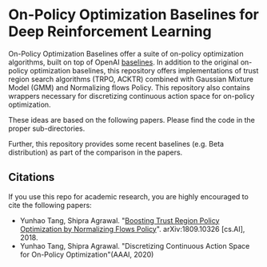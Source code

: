 # On-Policy Optimization Baselines for Deep Reinforcement Learning

On-Policy Optimization Baselines offer a suite of on-policy optimization algorithms, built on top of OpenAI [baselines](https://github.com/openai/baselines). In addition to the original on-policy optimization baselines, this repository offers implementations of trust region search algorithms (TRPO, ACKTR) combined with Gaussian Mixture Model (GMM) and Normalizing flows Policy. This repository also contains wrappers necessary for discretizing continuous action space for on-policy optimization.

These ideas are based on the following papers. Please find the code in the proper sub-directories.

Further, this repository provides some recent baselines (e.g. Beta distribution) as part of the comparison in the papers.

## Citations
If you use this repo for academic research, you are highly encouraged to cite the following papers:

- Yunhao Tang, Shipra Agrawal. "[Boosting Trust Region Policy Optimization by Normalizing Flows Policy](https://arxiv.org/abs/1809.10326)". arXiv:1809.10326 [cs.AI], 2018.
- Yunhao Tang, Shipra Agrawal. "Discretizing Continuous Action Space for On-Policy Optimization"(AAAI, 2020)
